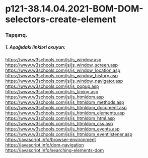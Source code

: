 # p121-38.14.04.2021-BOM-DOM-selectors-create-element



### Tapşırıq.


##### 1. Aşağıdakı linkləri oxuyun:
https://www.w3schools.com/js/js_window.asp<br />
https://www.w3schools.com/js/js_window_screen.asp<br />
https://www.w3schools.com/js/js_window_location.asp<br />
https://www.w3schools.com/js/js_window_history.asp<br />
https://www.w3schools.com/js/js_window_navigator.asp<br />
https://www.w3schools.com/js/js_popup.asp<br />
https://www.w3schools.com/js/js_timing.asp<br />
https://www.w3schools.com/js/js_htmldom.asp<br />
https://www.w3schools.com/js/js_htmldom_methods.asp<br />
https://www.w3schools.com/js/js_htmldom_document.asp<br />
https://www.w3schools.com/js/js_htmldom_elements.asp<br />
https://www.w3schools.com/js/js_htmldom_html.asp<br />
https://www.w3schools.com/js/js_htmldom_css.asp<br />
https://www.w3schools.com/js/js_htmldom_events.asp<br />
https://www.w3schools.com/js/js_htmldom_eventlistener.asp<br />
https://javascript.info/browser-environment<br />
https://javascript.info/dom-navigation<br />
https://javascript.info/searching-elements-dom<br />
